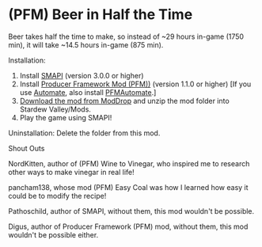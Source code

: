 # (PFM) Beer in Half the Time
Beer takes half the time to make, so instead of ~29 hours in-game (1750 min), it will take ~14.5 hours in-game (875 min).

Installation:
1. Install <a href="https://smapi.io/">SMAPI</a> (version 3.0.0 or higher)
2. Install <a href="https://www.nexusmods.com/stardewvalley/mods/4970">Producer Framework Mod (PFM))</a> (version 1.1.0 or higher) [If you use <a href="https://www.nexusmods.com/stardewvalley/mods/1063?tab=files">Automate</a>, also install <a href="https://www.nexusmods.com/stardewvalley/mods/5038">PFMAutomate</a>.]
3. <a href="https://www.moddrop.com/stardew-valley/mods/1033671-beer-in-half-the-time">Download the mod from ModDrop</a> and unzip the mod folder into Stardew Valley/Mods.
4. Play the game using SMAPI!

Uninstallation:
Delete the folder from this mod.

Shout Outs

NordKitten, author of (PFM) Wine to Vinegar, who inspired me to research other ways to make vinegar in real life!

pancham138, whose mod (PFM) Easy Coal was how I learned how easy it could be to modify the recipe!

Pathoschild, author of SMAPI, without them, this mod wouldn't be possible.

Digus, author of Producer Framework (PFM) mod, without them, this mod wouldn't be possible either.
